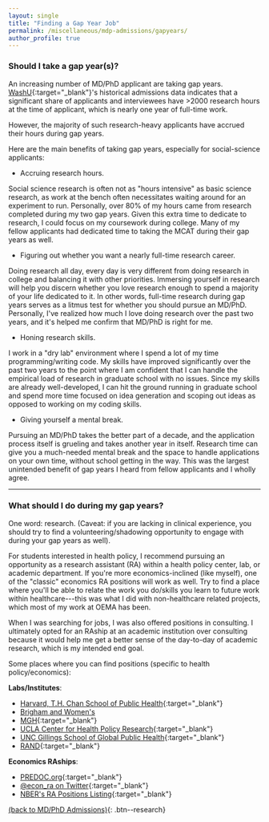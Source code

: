 ```yaml
---
layout: single
title: "Finding a Gap Year Job"
permalink: /miscellaneous/mdp-admissions/gapyears/
author_profile: true
---
```


### Should I take a gap year(s)?

An increasing number of MD/PhD applicant are taking gap years. [WashU](https://mstp.wustl.edu/admissions/statistics/){:target="_blank"}'s historical admissions data indicates that a significant share of applicants and interviewees have >2000 research hours at the time of applicant, which is nearly one year of full-time work. 

However, the majority of such research-heavy applicants have accrued their hours during gap years. 

Here are the main benefits of taking gap years, especially for social-science applicants:
- Accruing research hours. 

Social science research is often not as "hours intensive" as basic science research, as work at the bench often necessitates waiting around for an experiment to run. Personally, over 80% of my hours came from research completed during my two gap years. Given this extra time to dedicate to research, I could focus on my coursework during college. Many of my fellow applicants had dedicated time to taking the MCAT during their gap years as well.

- Figuring out whether you want a nearly full-time research career. 

Doing research all day, every day is very different from doing research in college and balancing it with other priorities. Immersing yourself in research will help you discern whether you love research enough to spend a majority of your life dedicated to it. In other words, full-time research during gap years serves as a litmus test for whether you should pursue an MD/PhD. Personally, I've realized how much I love doing research over the past two years, and it's helped me confirm that MD/PhD is right for me.

- Honing research skills.

I work in a "dry lab" environment where I spend a lot of my time programming/writing code. My skills have improved significantly over the past two years to the point where I am confident that I can handle the empirical load of research in graduate school with no issues. Since my skills are already well-developed, I can hit the ground running in graduate school and spend more time focused on idea generation and scoping out ideas as opposed to working on my coding skills.

- Giving yourself a mental break. 

Pursuing an MD/PhD takes the better part of a decade, and the application process itself is grueling and takes another year in itself. Research time can give you a much-needed mental break and the space to handle applications on your own time, without school getting in the way. This was the largest unintended benefit of gap years I heard from fellow applicants and I wholly agree.

---

### What should I do during my gap years?

One word: research. (Caveat: if you are lacking in clinical experience, you should try to find a volunteering/shadowing opportunity to engage with during your gap years as well). 

For students interested in health policy, I recommend pursuing an opportunity as a research assistant (RA) within a health policy center, lab, or academic department. If you're more economics-inclined (like myself), one of the "classic" economics RA positions will work as well. Try to find a place where you'll be able to relate the work you do/skills you learn to future work within healthcare---this was what I did with non-healthcare related projects, which most of my work at OEMA has been.

When I was searching for jobs, I was also offered positions in consulting. I ultimately opted for an RAship at an academic institution over consulting because it would help me get a better sense of the day-to-day of academic research, which is my intended end goal. 

Some places where you can find positions (specific to health policy/economics):

**Labs/Institutes**:
- [Harvard, T.H. Chan School of Public Health](https://www.hsph.harvard.edu/){:target="_blank"}
- [Brigham and Women's](https://www.brighamandwomens.org/about-bwh/careers/research-careers)
- [MGH](https://www.massgeneral.org/careers){:target="_blank"}
- [UCLA Center for Health Policy Research](https://healthpolicy.ucla.edu/about/employment){:target="_blank"}
- [UNC Gillings School of Global Public Health](https://sph.unc.edu/hb/hb-careers/){:target="_blank"}
- [RAND](https://www.rand.org/jobs/job-categories/research-and-analysis-jobs.html){:target="_blank"}


**Economics RAships**:
- [PREDOC.org](https://predoc.org/){:target="_blank"}
- [@econ_ra on Twitter](https://twitter.com/econ_ra?lang=en){:target="_blank"}
- [NBER's RA Positions Listing](https://www.nber.org/career-resources/research-assistant-positions-not-nber){:target="_blank"}


[(back to MD/PhD Admissions)](/miscellaneous/mdp-admissions){: .btn--research}


